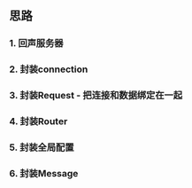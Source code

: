 ## 思路
### 1. 回声服务器
### 2. 封装connection
### 3. 封装Request - 把连接和数据绑定在一起
### 4. 封装Router
### 5. 封装全局配置
### 6. 封装Message


